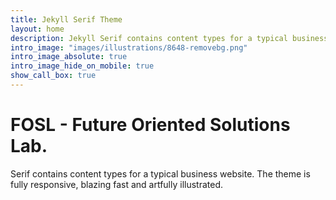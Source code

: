 ```yaml
---
title: Jekyll Serif Theme
layout: home
description: Jekyll Serif contains content types for a typical business website. The theme is fully responsive, blazing fast and artfully illustrated.
intro_image: "images/illustrations/8648-removebg.png"
intro_image_absolute: true
intro_image_hide_on_mobile: true
show_call_box: true
---
```


# FOSL - Future Oriented Solutions Lab.

Serif contains content types for a typical business website. The theme is fully responsive, blazing fast and artfully illustrated.
